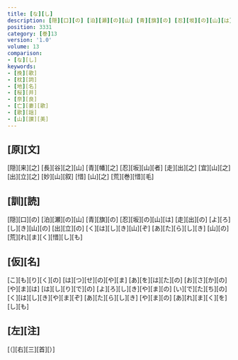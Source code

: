 ```yaml
---
title: [な][し]
description: [隠][口][の] [泊][瀬][の][山] [青][旗][の] [忍][坂][の][山][は] [走][出][の] [よ][ろ][し][き][山][の] [出][立][の] [く][は][し][き][山][ぞ] [あ][た][ら][し][き] [山][の] [荒][れ][ま][く][惜][し][も]
position: 3331
category: [巻]13
version: '1.0'
volume: 13
comparison:
- [な][し]
keywords:
- [挽][歌]
- [枕][詞]
- [地][名]
- [桜][井]
- [奈][良]
- [亡][妻][歌]
- [歌][謡]
- [山][讃][美]
---
```


## [原][文]

[隠][来][之] [長][谷][之][山] [青][幡][之] [忍][坂][山][者] [走][出][之] [宜][山][之] [出][立][之] [妙][山][叙] [惜] [山][之] [荒][巻][惜][毛]

## [訓][読]

[隠][口][の] [泊][瀬][の][山] [青][旗][の] [忍][坂][の][山][は] [走][出][の] [よ][ろ][し][き][山][の] [出][立][の] [く][は][し][き][山][ぞ] [あ][た][ら][し][き] [山][の] [荒][れ][ま][く][惜][し][も]

## [仮][名]

[こ][も][り][く][の] [は][つ][せ][の][や][ま] [あ][を][は][た][の] [お][さ][か][の][や][ま][は] [は][し][り][で][の] [よ][ろ][し][き][や][ま][の] [い][で][た][ち][の] [く][は][し][き][や][ま][ぞ] [あ][た][ら][し][き] [や][ま][の] [あ][れ][ま][く][を][し][も]

## [左][注]

[（][右][三][首][）]
